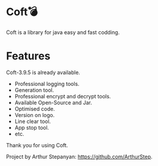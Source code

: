 # Coft💣
Coft is a library for java easy and fast codding.

# Features
Coft-3.9.5 is already available.
* Professional logging tools.
* Generation tool.
* Professional encrypt and decrypt tools.
* Available Open-Source and Jar.
* Optimised code.
* Version on logo.
* Line clear tool.
* App stop tool.
* etc.

Thank you for using Coft.

Project by Arthur Stepanyan: https://github.com/ArthurStep.
